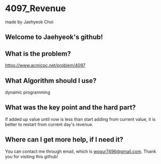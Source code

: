 # 4097_Revenue

made by Jaehyeok Choi

## Welcome to Jaehyeok's github!

## What is the problem?

https://www.acmicpc.net/problem/4097

## What Algorithm should I use?

dynamic programming

## What was the key point and the hard part?

If added up value until now is less than start adding from current value, it is better to restart from current day's revenue.

## Where can I get more help, if I need it?

You can contact me through email, which is wogur7496@gmail.com.
Thank you for visiting this github!
